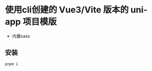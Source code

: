 <!--
 * @Author: Wanko
 * @Date: 2022-03-25 21:18:12
 * @LastEditors: Wanko
 * @LastEditTime: 2024-04-11 10:25:18
 * @Description: 
-->
# 使用cli创建的 Vue3/Vite 版本的 uni-app 项目模版
- 内置sass

## 安装
```bash
pnpm i
```
